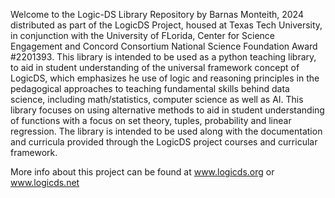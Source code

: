 Welcome to the Logic-DS Library Repository
by Barnas Monteith, 2024
distributed as part of the LogicDS Project, housed at Texas Tech University, in conjunction with the University of FLorida, Center for Science Engagement and Concord Consortium
National Science Foundation Award #2201393.  This library is intended to be used as a python teaching library, to aid in student understanding of the universal framework concept of LogicDS, which emphasizes he use of logic and reasoning principles in the pedagogical approaches to teaching fundamental skills behind data science, including math/statistics, computer science as well as AI.
This library focuses on using alternative methods to aid in student understanding of functions with a focus on set theory, tuples, probability and linear regression.  The library is intended to be used along with the documentation and curricula provided through the LogicDS project courses and curricular framework.  

More info about this project can be found at www.logicds.org or www.logicds.net
